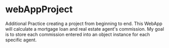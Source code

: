 # webAppProject
Additional Practice creating a project from beginning to end. 
This WebApp will calculate a mortgage loan and real estate agent's commission. My goal is to store each commission entered into 
an object instance for each specific agent. 
